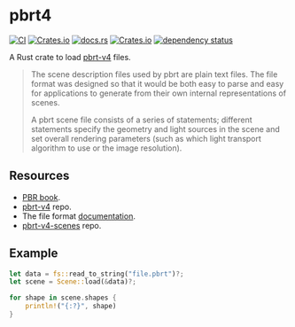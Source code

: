 # pbrt4

[![CI](https://github.com/mxpv/pbrt4/actions/workflows/ci.yml/badge.svg)](https://github.com/mxpv/pbrt4/actions/workflows/ci.yml)
[![Crates.io](https://img.shields.io/crates/v/pbrt4)](https://crates.io/crates/pbrt4)
[![docs.rs](https://img.shields.io/docsrs/pbrt4)](https://docs.rs/pbrt4/latest/pbrt4/)
[![Crates.io](https://img.shields.io/crates/l/pbrt4)](https://github.com/mxpv/pbrt4/blob/main/LICENSE)
[![dependency status](https://deps.rs/repo/github/mxpv/pbrt4/status.svg)](https://deps.rs/repo/github/mxpv/pbrt4)

A Rust crate to load [pbrt-v4](https://pbrt.org/fileformat-v4) files.


> The scene description files used by pbrt are plain text files. The file format was designed so that it would be both easy to parse and easy for applications to generate from their own internal representations of scenes.
> 
> A pbrt scene file consists of a series of statements; different statements specify the geometry and light sources in the scene and set overall rendering parameters (such as which light transport algorithm to use or the image resolution).


## Resources
- [PBR book](https://pbr-book.org).
- [pbrt-v4](https://github.com/mmp/pbrt-v4) repo.
- The file format [documentation](https://pbrt.org/fileformat-v4).
- [pbrt-v4-scenes](https://github.com/mmp/pbrt-v4-scenes) repo.

## Example

```rust
let data = fs::read_to_string("file.pbrt")?;
let scene = Scene::load(&data)?;

for shape in scene.shapes {
    println!("{:?}", shape)
}
```
